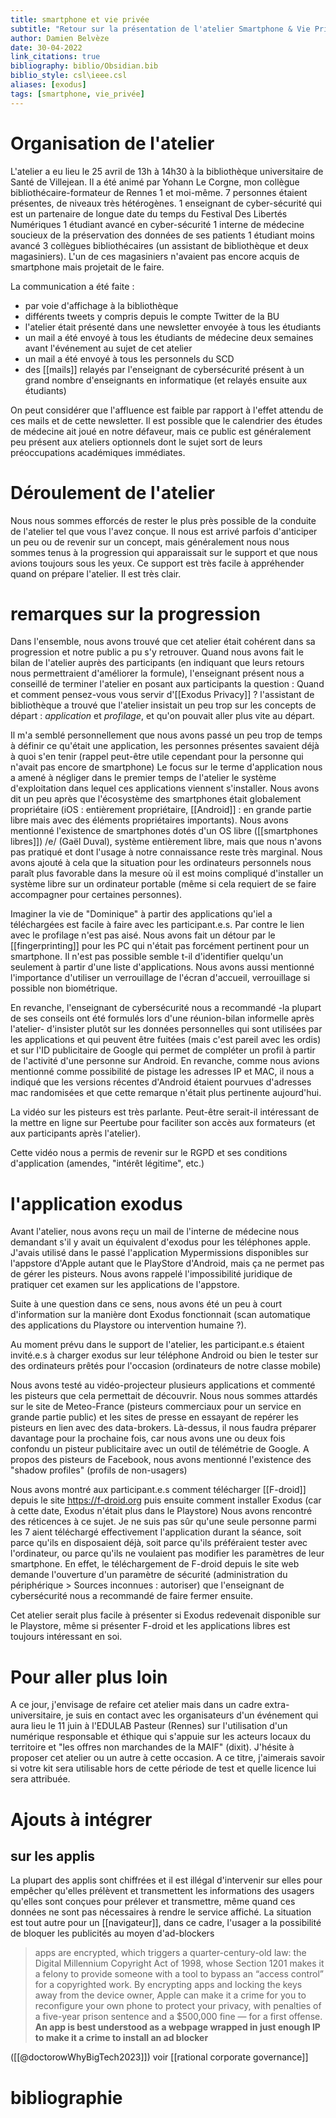 ```yaml
---
title: smartphone et vie privée
subtitle: "Retour sur la présentation de l'atelier Smartphone & Vie Privée"
author: Damien Belvèze
date: 30-04-2022
link_citations: true
bibliography: biblio/Obsidian.bib
biblio_style: csl\ieee.csl
aliases: [exodus]
tags: [smartphone, vie_privée]
---
```



# Organisation de l'atelier

L'atelier a eu lieu le 25 avril de 13h à 14h30 à la bibliothèque universitaire de Santé de Villejean.
Il a été animé par Yohann Le Corgne, mon collègue bibliothécaire-formateur de Rennes 1 et moi-même.
7 personnes étaient présentes, de niveaux très hétérogènes.
1 enseignant de cyber-sécurité qui est un partenaire de longue date du temps du Festival Des Libertés Numériques
1 étudiant avancé en cyber-sécurité
1 interne de médecine soucieux de la préservation des données de ses patients
1 étudiant moins avancé
3 collègues bibliothécaires (un assistant de bibliothèque et deux magasiniers). L'un de ces magasiniers n'avaient pas encore acquis de smartphone mais projetait de le faire.

La communication a été faite :
- par voie d'affichage à la bibliothèque
- différents tweets y compris depuis le compte Twitter de la BU
- l'atelier était présenté dans une newsletter envoyée à tous les étudiants
- un mail a été envoyé à tous les étudiants de médecine deux semaines avant l'événement au sujet de cet atelier
- un mail a été envoyé à tous les personnels du SCD
- des [[mails]] relayés par l'enseignant de cybersécurité présent à un grand nombre d'enseignants en informatique (et relayés ensuite aux étudiants)

On peut considérer que l'affluence est faible par rapport à l'effet attendu de ces mails et de cette newsletter.
Il est possible que le calendrier des études de médecine ait joué en notre défaveur, mais ce public est généralement peu présent aux ateliers optionnels dont le sujet sort de leurs préoccupations académiques immédiates.

# Déroulement de l'atelier

Nous nous sommes efforcés de rester le plus près possible de la conduite de l'atelier tel que vous l'avez conçue.
Il nous est arrivé parfois d'anticiper un peu ou de revenir sur un concept, mais généralement nous nous sommes tenus à la progression qui apparaissait sur le support et que nous avions toujours sous les yeux. Ce support est très facile à appréhender quand on prépare l'atelier. Il est très clair.

# remarques sur la progression

Dans l'ensemble, nous avons trouvé que cet atelier était cohérent dans sa progression et notre public a pu s'y retrouver.
Quand nous avons fait le bilan de l'atelier auprès des participants (en indiquant que leurs retours nous permettraient d'améliorer la formule), l'enseignant présent nous a conseillé de terminer l'atelier en posant aux participants la question : Quand et comment pensez-vous vous servir d'[[Exodus Privacy]] ?
l'assistant de bibliothèque a trouvé que l'atelier insistait un peu trop sur les concepts de départ : _application_ et _profilage_, et qu'on pouvait aller plus vite au départ.

Il m'a semblé personnellement que nous avons passé un peu trop de temps à définir ce qu'était une application, les personnes présentes savaient déjà à quoi s'en tenir (rappel peut-être utile cependant pour la personne qui n'avait pas encore de smartphone)
Le focus sur le terme d'application nous a amené à négliger dans le premier temps de l'atelier le système d'exploitation dans lequel ces applications viennent s'installer. Nous avons dit un peu après que l'écosystème des smartphones était globalement propriétaire (iOS : entièrement propriétaire, [[Android]] : en grande partie libre mais avec des éléments propriétaires importants). Nous avons mentionné l'existence de smartphones dotés d'un OS libre ([[smartphones libres]]) /e/ (Gaël Duval), système entièrement libre, mais que nous n'avons pas pratiqué et dont l'usage à notre connaissance reste très marginal.
Nous avons ajouté à cela que la situation pour les ordinateurs personnels nous paraît plus favorable dans la mesure où il est moins compliqué d'installer un système libre sur un ordinateur portable (même si cela requiert de se faire accompagner pour certaines personnes).

Imaginer la vie de "Dominique" à partir des applications qu'iel a téléchargées est facile à faire avec les participant.e.s. Par contre le lien avec le profilage n'est pas aisé. Nous avons fait un détour par le [[fingerprinting]]  pour les PC qui n'était pas forcément pertinent pour un smartphone. Il n'est pas possible semble t-il d'identifier quelqu'un seulement à partir d'une liste d'applications.
Nous avons aussi mentionné l'importance d'utiliser un verrouillage de l'écran d'accueil, verrouillage si possible non biométrique.

En revanche, l'enseignant de cybersécurité nous a recommandé -la plupart de ses conseils ont été formulés lors d'une réunion-bilan informelle après l'atelier- d'insister plutôt sur les données personnelles qui sont utilisées par les applications et qui peuvent être fuitées (mais c'est pareil avec les ordis) et sur l'ID publicitaire de Google qui permet de compléter un profil à partir de l'activité d'une personne sur Android.
En revanche, comme nous avions mentionné comme possibilité de pistage les adresses IP et MAC, il nous a indiqué que les versions récentes d'Android étaient pourvues d'adresses mac randomisées et que cette remarque n'était plus pertinente aujourd'hui.

La vidéo sur les pisteurs est très parlante. Peut-être serait-il intéressant de la mettre en ligne sur Peertube pour faciliter son accès aux formateurs (et aux participants après l'atelier).

Cette vidéo nous a permis de revenir sur le RGPD et ses conditions d'application (amendes, "intérêt légitime", etc.)

# l'application exodus

Avant l'atelier, nous avons reçu un mail de l'interne de médecine nous demandant s'il y avait un équivalent d'exodus pour les téléphones apple. J'avais utilisé dans le passé l'application Mypermissions disponibles sur l'appstore d'Apple autant que le PlayStore d'Android, mais ça ne permet pas de gérer les pisteurs. Nous avons rappelé l'impossibilité juridique de pratiquer cet examen sur les applications de l'appstore.

Suite à une question dans ce sens, nous avons été un peu à court d'information sur la manière dont Exodus fonctionnait (scan automatique des applications du Playstore ou intervention humaine ?).

Au moment prévu dans le support de l'atelier, les participant.e.s étaient invité.e.s à charger exodus sur leur téléphone Android ou bien le tester sur des ordinateurs prêtés pour l'occasion (ordinateurs de notre classe mobile)

Nous avons testé au vidéo-projecteur plusieurs applications et commenté les pisteurs que cela permettait de découvrir. Nous nous sommes attardés sur le site de Meteo-France (pisteurs commerciaux pour un service en grande partie public) et les sites de presse en essayant de repérer les pisteurs en lien avec des data-brokers.
Là-dessus, il nous faudra préparer davantage pour la prochaine fois, car nous avons une ou deux fois confondu un pisteur publicitaire avec un outil de télémétrie de Google.
A propos des pisteurs de Facebook, nous avons mentionné l'existence des "shadow profiles" (profils de non-usagers)

Nous avons montré aux participant.e.s comment télécharger [[F-droid]] depuis le site https://f-droid.org puis ensuite comment installer Exodus (car à cette date, Exodus n'était plus dans le Playstore)
Nous avons rencontré des réticences à ce sujet. Je ne suis pas sûr qu'une seule personne parmi les 7 aient téléchargé effectivement l'application durant la séance, soit parce qu'ils en disposaient déjà, soit parce qu'ils préféraient tester avec l'ordinateur, ou parce qu'ils ne voulaient pas modifier les paramètres de leur smartphone.
En effet, le téléchargement de F-droid depuis le site web demande l'ouverture d'un paramètre de sécurité (administration du périphérique > Sources inconnues : autoriser) que l'enseignant de cybersécurité nous a recommandé de faire fermer ensuite.

Cet atelier serait plus facile à présenter si Exodus redevenait disponible sur le Playstore, même si présenter F-droid et les applications libres est toujours intéressant en soi.

# Pour aller plus loin

A ce jour, j'envisage de refaire cet atelier mais dans un cadre extra-universitaire, je suis en contact avec les organisateurs d'un événement qui aura lieu le 11 juin à l'EDULAB Pasteur (Rennes) sur l'utilisation d'un numérique responsable et éthique qui s'appuie sur les acteurs locaux du territoire et "les offres non marchandes de la MAIF" (dixit). J'hésite à proposer cet atelier ou un autre à cette occasion.
A ce titre, j'aimerais savoir si votre kit sera utilisable hors de cette période de test et quelle licence lui sera attribuée.


# Ajouts à intégrer

## sur les applis 

La plupart des applis sont chiffrées et il est illégal d'intervenir sur elles pour empêcher qu'elles prélèvent et transmettent les informations des usagers qu'elles sont conçues pour prélever et transmettre, même quand ces données ne sont pas nécessaires à rendre le service affiché. 
La situation est tout autre pour un [[navigateur]], dans ce cadre, l'usager a la possibilité de bloquer les publicités au moyen d'ad-blockers 

> apps are encrypted, which triggers a quarter-century-old law: the Digital Millennium Copyright Act of 1998, whose Section 1201 makes it a felony to provide someone with a tool to bypass an “access control” for a copyrighted work. By encrypting apps and locking the keys away from the device owner, Apple can make it a crime for you to reconfigure your own phone to protect your privacy, with penalties of a five-year prison sentence and a $500,000 fine — for a first offense.
> **An app is best understood as a webpage wrapped in just enough IP to make it a crime to install an ad blocker**

([[@doctorowWhyBigTech2023]]) voir [[rational corporate governance]]




# bibliographie


